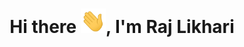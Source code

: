 <h1 align="center">Hi there <img src="https://github.com/RajLikhari/RajLikhari/blob/main/Hi.gif" width="40px">, I'm Raj Likhari</h1>



<!---
RajLikhari/RajLikhari is a ✨ special ✨ repository because its `README.md` (this file) appears on your GitHub profile.
You can click the Preview link to take a look at your changes.
--->
